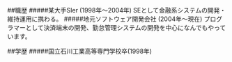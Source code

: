 ##職歴
#####某大手SIer (1998年～2004年)
SEとして金融系システムの開発・維持運用に携わる。
#####地元ソフトウェア開発会社 (2004年～現在)
プログラマーとして決済端末の開発、勤怠管理システムの開発を中心になんでもやっています。

##学歴
#####国立石川工業高等専門学校卒(1998年)
